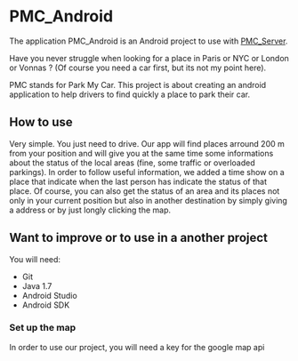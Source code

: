 # PMC_Android

The application PMC_Android is an Android project to use with [PMC_Server](https://github.com/OT-SIMS-ParkMyCar/PMC_Server).

Have you never struggle when looking for a place in Paris or NYC or London or Vonnas ? (Of course you need a car first,
but its not my point here). 

PMC stands for Park My Car. This project is about creating an android application to help drivers
to find quickly a place to park their car. 

## How to use
Very simple. You just need to drive. Our app will find places arround 200 m from your position and will give you at the same time some informations about the status of the local areas (fine, some traffic or overloaded parkings). In order to follow useful information, we added a time show on a place that indicate when the last person has indicate the status of that place.
Of course, you can also get the status of an area and its places not only in your current position but also in another destination by simply giving a address or by just longly clicking the map.

## Want to improve or to use in a another project
You will need:
- Git
- Java 1.7
- Android Studio
- Android SDK

### Set up the map
In order to use our project, you will need a key for the google map api
